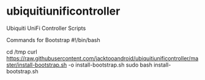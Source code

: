 # ubiquitiunificontroller
Ubiquiti UniFi Controller Scripts

Commands for Bootstrap
#!/bin/bash

cd /tmp
curl https://raw.githubusercontent.com/jacktooandroid/ubiquitiunificontroller/master/install-bootstrap.sh -o install-bootstrap.sh
sudo bash install-bootstrap.sh